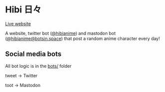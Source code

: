 # Hibi 日々

[Live website](https://decaffjoe.github.io/hibi/)

A website, twitter bot ([@hibianime](https://twitter.com/hibianime))
and mastodon bot ([@hibianime@botsin.space](https://botsin.space/@hibianime))
that post a random anime character every day!

## Social media bots

All bot logic is in the [bots/](https://github.com/decaffjoe/hibi/tree/main/bots)
folder

tweet -> Twitter

toot -> Mastodon
